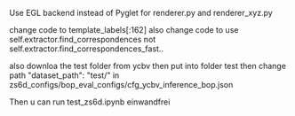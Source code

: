 Use EGL backend instead of Pyglet for renderer.py and renderer_xyz.py

change code to  template_labels[:162]
also change code to use self.extractor.find_correspondences not self.extractor.find_correspondences_fast..

also downloa the test folder from ycbv then put into folder test then change path  "dataset_path": "test/" in zs6d_configs/bop_eval_configs/cfg_ycbv_inference_bop.json

Then u can run test_zs6d.ipynb einwandfrei